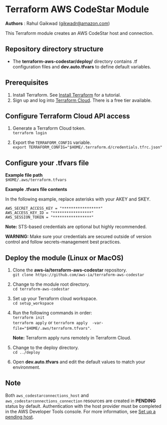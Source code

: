 # Terraform AWS CodeStar Module
**Authors** : Rahul Gaikwad (gikwadr@amazon.com)

This Terraform module creates an AWS CodeStar host and connection. 

## Repository directory structure 
* The **terraform-aws-codestar/deploy/** directory contains .tf configuration files and **dev.auto.tfvars** to define default variables.

## Prerequisites
1. Install Terraform. See [Install Terraform](https://learn.hashicorp.com/tutorials/terraform/install-cli) for a tutorial. 
2. Sign up and log into [Terraform Cloud](https://app.terraform.io/signup/account). There is a free tier available.

## Configure Terraform Cloud API access

1. Generate a Terraform Cloud token.<br>
   `terraform login`

2. Export the `TERRAFORM_CONFIG` variable.<br>
   `export TERRAFORM_CONFIG="$HOME/.terraform.d/credentials.tfrc.json"`

## Configure your .tfvars file
   
**Example file path**<br>
   `$HOME/.aws/terraform.tfvars`
      
**Example .tfvars file contents**

   In the following example, replace asterisks with your AKEY and SKEY.
   ```
   AWS_SECRET_ACCESS_KEY = "*****************"
   AWS_ACCESS_KEY_ID = "*****************"
   AWS_SESSION_TOKEN = "*****************"
   ```
 **Note:** STS-based credentials are optional but highly recommended. 

 **WARNING:** Make sure your credentials are secured outside of version control and follow secrets-management best practices.

## Deploy the module (Linux or MacOS)

1. Clone the **aws-ia/terraform-aws-codestar** repository.<br>
   `git clone https://github.com/aws-ia/terraform-aws-codestar`

2. Change to the module root directory.<br>
   `cd terraform-aws-codestar`

3. Set up your Terraform cloud workspace.<br>
   `cd setup_workspace` 

4. Run the following commands in order:<br>
   `terraform init`<br>
   `terraform apply`  or `terraform apply  -var-file="$HOME/.aws/terraform.tfvars"`.
   
   **Note:** Terraform apply runs remotely in Terraform Cloud.

5. Change to the deploy directory.<br>
   `cd ../deploy`

6. Open **dev.auto.tfvars** and edit the default values to match your environment.

## Note 
Both `aws_codestarconnections_host` and `aws_codestarconnections_connection` resources are created in **PENDING** status by default. Authentication with the host provider must be completed in the AWS Developer Tools console. For more information, see [Set up a pending host](https://docs.aws.amazon.com/dtconsole/latest/userguide/connections-host-setup.html).
